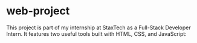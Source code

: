 # web-project
This project is part of my internship at StaxTech as a Full-Stack Developer Intern. It features two useful tools built with HTML, CSS, and JavaScript:
